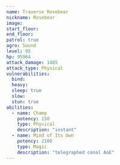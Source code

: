 ```yaml
---
name: Traverse Rosebear
nickname: Rosebear
image: 
start_floor: 
end_floor: 
patrol: true
agro: Sound
level: 95
hp: 95964
attack_damage: 1485
attack_type: Physical
vulnerabilities:
  bind: 
  heavy: 
  sleep: true
  slow: 
  stun: true
abilities:
  - name: Champ
    potency: 150
    type: Physical
    description: "instant"
  - name: Mind of Its Own
    potency: 2100
    type: Magic
    description: "telegraphed conal AoE"
---
```


